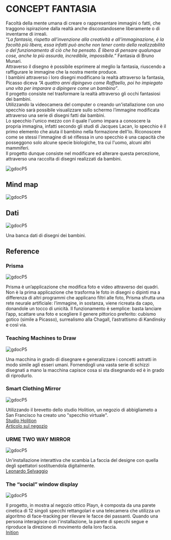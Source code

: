 # CONCEPT FANTASIA   

Facoltà della mente umana di creare o rappresentare immagini o fatti, che traggono ispirazione dalla realtà anche discostandosene liberamente o di inventarne di irreali.   
“*La fantasia, rispetto all’invenzione alla creatività e all’immaginazione, è la facoltà più libera, essa infatti può anche non tener conto della realizzabilità o del funzionamento di ciò che ha pensato. È libera di pensare qualunque cose, anche la più assurda, incredibile, impossibile.”* Fantasia di Bruno Munari.   
Attraverso il disegno è possibile esprimere al meglio la fantasia, riuscendo a raffigurare le immagine che la nostra mente produce.   
I bambini attraverso i loro disegni modificano la realtà attraverso la fantasia, Picasso diceva *“A quattro anni dipingevo come Raffaello, poi ho impiegato una vita per imparare a dipingere come un bambino”*.    
Il progetto consiste nel trasformare la realtà attraverso gli occhi fantasiosi dei bambini.   
Utilizzando la videocamera del computer o creando un'istallazione con uno specchio sarà possibile visualizzare sullo schermo l’immagine modificata attraverso una serie di disegni fatti dai bambini.   
Lo specchio l'unico mezzo con il quale l'uomo impara a conoscere la propria immagina, infatti secondo gli studi di Jacques Lacan, lo specchio è il primo elemento che aiuta il bambino nella formazione dell'Io. 
Riconoscere come se stessi l'immagine di sé riflessa in uno specchio è una capacità che posseggono solo alcune specie biologiche, tra cui l'uomo, alcuni altri mammiferi.   
Il progetto dunque consiste nel modificare ed alterare questa percezione, attraverso una raccolta di disegni realizzati da bambini.

![gdocP5](http://i.imgur.com/HvlKjSd.png)

## Mind map

![gdocP5](http://i.imgur.com/vs29SVs.png)

## Dati

![gdocP5](http://i.imgur.com/0j5r5xh.png)  

Una banca dati di disegni dei bambini.

## Reference

### Prisma

![gdocP5](http://i.imgur.com/Oy3XFIr.jpg)  

Prisma è un’applicazione che modifica foto e video attraverso dei quadri.
Non è la prima applicazione che trasforma le foto in disegni o dipinti ma a differenza di altri programmi che applicano filtri alle foto, Prisma sfrutta una rete neurale artificiale: l’immagine, in sostanza, viene ricreata da capo, donandole un tocco di unicità. 
Il funzionamento è semplice: basta lanciare l’app, scattare una foto e scegliere il genere pittorico preferito: cubismo gotico (simile a Picasso), surrealismo alla Chagall, l’astrattismo di Kandinsky e così via.

### Teaching Machines to Draw

![gdocP5](http://i.imgur.com/prvavoW.png)  

Una macchina in grado di disegnare e generalizzare i concetti astratti in modo simile agli esseri umani.
Fornendogli una vasta serie di schizzi disegnati a mano la macchina capisce cosa si sta disegnando ed è in grado di riprodurlo.

### Smart Clothing Mirror

![gdocP5](http://i.imgur.com/wHz2dKT.jpg)

Utilizzando il brevetto dello studio Holition, un negozio di abbigliameto a San Francisco ha creato uno "specchio virtuale".   
[Studio Holition](https://holition.com/)   
[Articolo sul negozio](https://digitalscientists.com/services/internet-of-things/virtual-reality-and-augmented-reality)

### URME TWO WAY MIRROR

![gdocP5](http://i.imgur.com/r5XOjdE.jpg)

Un'installazione interattiva che scambia La faccia del designe con quella degli spettatori sostituendola digitalmente.   
[Leonardo Selvaggio](http://leoselvaggio.com/interactive-projects/)
 
### The “social” window display

![gdocP5](http://i.imgur.com/5sRCOZP.jpg)

Il progetto, in mostra al negozio ottico Playn, è composta da una parete cinetica di 12 singoli specchi rettangolari e una telecamera che utilizza un algoritmo di face-tracking per rilevare le facce dei passanti. Quando una persona interagisce con l'installazione, la parete di specchi segue e riproduce la direzione di movimento della loro faccia.   
[Inition](https://www.inition.co.uk/interactive-installations-inition-12-mirrors/)
